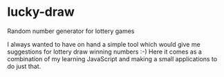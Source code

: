 # lucky-draw
Random number generator for lottery games

I always wanted to have on hand a simple tool which would give me suggestions for lottery draw winning numbers :-)
Here it comes as a combination of my learning JavaScript and making a small applications to do just that.
